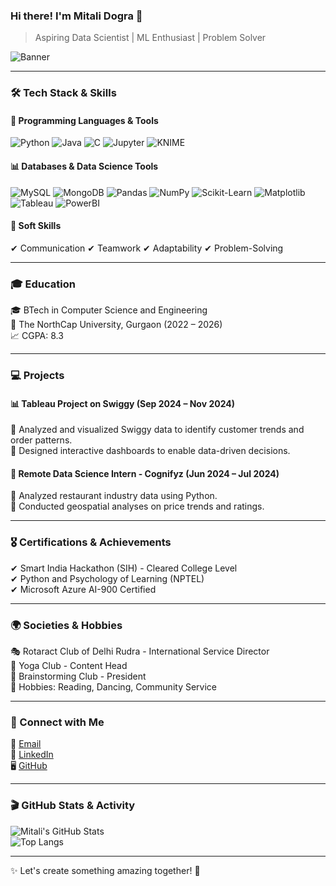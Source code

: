 ### Hi there! I'm Mitali Dogra 👋

> Aspiring Data Scientist | ML Enthusiast | Problem Solver

![Banner](https://user-images.githubusercontent.com/00000000/00000000-banner.gif)  

---

### 🛠 Tech Stack & Skills

#### 🚀 Programming Languages & Tools  
![Python](https://img.shields.io/badge/Python-3776AB?style=for-the-badge&logo=python&logoColor=white)  ![Java](https://img.shields.io/badge/Java-007396?style=for-the-badge&logo=openjdk&logoColor=white)  ![C](https://img.shields.io/badge/C-00599C?style=for-the-badge&logo=c&logoColor=white)  ![Jupyter](https://img.shields.io/badge/Jupyter-F37626?style=for-the-badge&logo=jupyter&logoColor=white)  ![KNIME](https://img.shields.io/badge/KNIME-FFB400?style=for-the-badge&logo=KNIME&logoColor=black)  

#### 📊 Databases & Data Science Tools  
![MySQL](https://img.shields.io/badge/MySQL-4479A1?style=for-the-badge&logo=mysql&logoColor=white)  ![MongoDB](https://img.shields.io/badge/MongoDB-4EA94B?style=for-the-badge&logo=mongodb&logoColor=white)  ![Pandas](https://img.shields.io/badge/Pandas-150458?style=for-the-badge&logo=pandas&logoColor=white)  ![NumPy](https://img.shields.io/badge/NumPy-013243?style=for-the-badge&logo=numpy&logoColor=white)  ![Scikit-Learn](https://img.shields.io/badge/Scikit--Learn-F7931E?style=for-the-badge&logo=scikit-learn&logoColor=white)  ![Matplotlib](https://img.shields.io/badge/Matplotlib-11557C?style=for-the-badge&logo=matplotlib&logoColor=white)  ![Tableau](https://img.shields.io/badge/Tableau-E97627?style=for-the-badge&logo=tableau&logoColor=white)  ![PowerBI](https://img.shields.io/badge/Power%20BI-F2C811?style=for-the-badge&logo=power-bi&logoColor=black)  

#### 🌱 Soft Skills  
✔ Communication ✔ Teamwork ✔ Adaptability ✔ Problem-Solving  

---

### 🎓 Education  
🎓 BTech in Computer Science and Engineering  
📍 The NorthCap University, Gurgaon (2022 – 2026)  
📈 CGPA: 8.3

---

### 💻 Projects

#### 📊 Tableau Project on Swiggy (Sep 2024 – Nov 2024)
🔹 Analyzed and visualized Swiggy data to identify customer trends and order patterns.  
🔹 Designed interactive dashboards to enable data-driven decisions.  

#### 📌 Remote Data Science Intern - Cognifyz (Jun 2024 – Jul 2024)
🔹 Analyzed restaurant industry data using Python.  
🔹 Conducted geospatial analyses on price trends and ratings.  

---

### 🎖 Certifications & Achievements
✔ Smart India Hackathon (SIH) - Cleared College Level  
✔ Python and Psychology of Learning (NPTEL)  
✔ Microsoft Azure AI-900 Certified  

---

### 🌍 Societies & Hobbies
🎭 Rotaract Club of Delhi Rudra - International Service Director  
🧘 Yoga Club - Content Head  
🧠 Brainstorming Club - President  
📖 Hobbies: Reading, Dancing, Community Service  

---

### 🔗 Connect with Me
📧 [Email](mailto:mitalidogra20@gmail.com)  
💼 [LinkedIn](https://linkedin.com/in/mitali-dogra)  
🖥 [GitHub](https://github.com/mitalidogra)  

---

### 🎬 GitHub Stats & Activity
![Mitali's GitHub Stats](https://github-readme-stats.vercel.app/api?username=mitalidogra&show_icons=true&theme=radical)  
![Top Langs](https://github-readme-stats.vercel.app/api/top-langs/?username=mitalidogra&layout=compact&theme=radical)  

---

✨ Let's create something amazing together! 🚀
